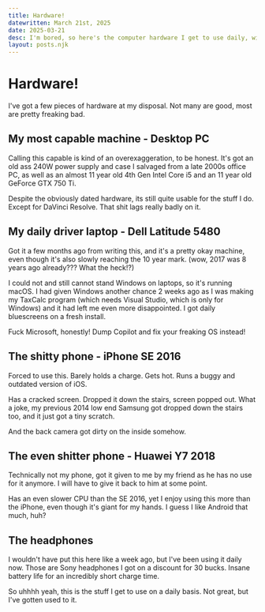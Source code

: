 ```yaml
---
title: Hardware!
datewritten: March 21st, 2025
date: 2025-03-21
desc: I'm bored, so here's the computer hardware I get to use daily, with little descriptions from yours truly.
layout: posts.njk
---
```


# Hardware!
I've got a few pieces of hardware at my disposal. Not many are good, most are pretty freaking bad.

## My most capable machine - Desktop PC
Calling this capable is kind of an overexaggeration, to be honest. It's got an old ass 240W power supply and case I salvaged from a late 2000s office PC, as well as an almost 11 year old 4th Gen Intel Core i5 and an 11 year old GeForce GTX 750 Ti.

Despite the obviously dated hardware, its still quite usable for the stuff I do. Except for DaVinci Resolve. That shit lags really badly on it.

## My daily driver laptop - Dell Latitude 5480
Got it a few months ago from writing this, and it's a pretty okay machine, even though it's also slowly reaching the 10 year mark. (wow, 2017 was 8 years ago already??? What the heck!?)

I could not and still cannot stand Windows on laptops, so it's running macOS. I had given Windows another chance 2 weeks ago as I was making my TaxCalc program (which needs Visual Studio, which is only for Windows) and it had left me even more disappointed. I got daily bluescreens on a fresh install.

Fuck Microsoft, honestly! Dump Copilot and fix your freaking OS instead!

## The shitty phone - iPhone SE 2016
Forced to use this. Barely holds a charge. Gets hot. Runs a buggy and outdated version of iOS.

Has a cracked screen. Dropped it down the stairs, screen popped out. What a joke, my previous 2014 low end Samsung got dropped down the stairs too, and it just got a tiny scratch.

And the back camera got dirty on the inside somehow.

## The even shitter phone - Huawei Y7 2018
Technically not my phone, got it given to me by my friend as he has no use for it anymore. I will have to give it back to him at some point.

Has an even slower CPU than the SE 2016, yet I enjoy using this more than the iPhone, even though it's giant for my hands. I guess I like Android that much, huh?

## The headphones
I wouldn't have put this here like a week ago, but I've been using it daily now. Those are Sony headphones I got on a discount for 30 bucks. Insane battery life for an incredibly short charge time.

So uhhhh yeah, this is the stuff I get to use on a daily basis. Not great, but I've gotten used to it.